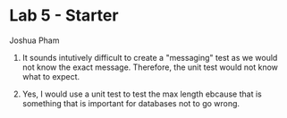 # Lab 5 - Starter
Joshua Pham

1) It sounds intutively difficult to create a "messaging" test as we would not know the exact message. Therefore, the unit test would not know what to expect.

2) Yes, I would use a unit test to test the max length ebcause that is something that is important for databases not to go wrong.